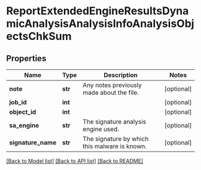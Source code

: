 # ReportExtendedEngineResultsDynamicAnalysisAnalysisInfoAnalysisObjectsChkSum

## Properties
Name | Type | Description | Notes
------------ | ------------- | ------------- | -------------
**note** | **str** | Any notes previously made about the file. | [optional] 
**job_id** | **int** |  | [optional] 
**object_id** | **int** |  | [optional] 
**sa_engine** | **str** | The signature analysis engine used. | [optional] 
**signature_name** | **str** | The signature by which this malware is known. | [optional] 

[[Back to Model list]](../README.md#documentation-for-models) [[Back to API list]](../README.md#documentation-for-api-endpoints) [[Back to README]](../README.md)


